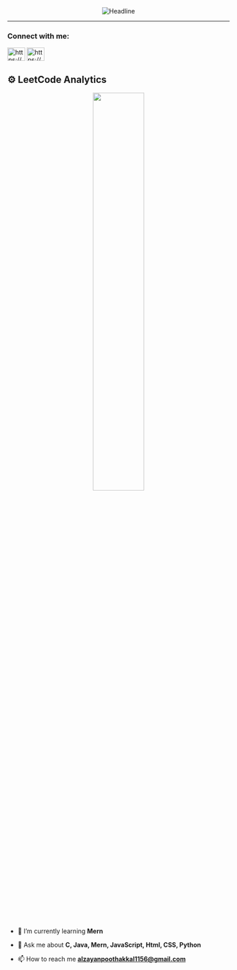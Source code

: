 
<div align=center>
        <img src="https://readme-typing-svg.herokuapp.com/demo/?size=30&color=20F751&width=800&lines=Hi+there+I'm+Zayan+%F0%9F%91%8B%2C;FullStack+-+Mern+-+Developer;React+%7C+Node.js+%7C+Express.js+%7C+Mongo" alt="Headline" />
    </div>

<hr>

<!-- <h1 align="center">Hi 👋, I'm Jiyad Ahammad</h1> -->



<!--<p align="left"> <img src="https://komarev.com/ghpvc/?username=zayan_al&label=Profile%20views&color=0e75b6&style=flat" alt="zayan_al" /> </p> -->


<!--![zayan's github stats](https://github-readme-stats.vercel.app/api?username=zayan_al&show_icons=true&theme=react)-->

<!--## 🏆GitHub Trophies
![](https://github-profile-trophy.vercel.app/?username=zayan_al&&theme=discord&no-frame=false&no-bg=false&margin-w=4)-->
<h3 align="left">Connect with me:</h3>
<p align="left">
<a href="https://www.linkedin.com/in/al-zayan-p-973359330/" target="blank"><img align="center" src="https://raw.githubusercontent.com/rahuldkjain/github-profile-readme-generator/master/src/images/icons/Social/linked-in-alt.svg" alt="https://www.linkedin.com/in/al-zayan-p-973359330/" height="30" width="40" /></a>
<!--<a href="https://stackoverflow.com/users/https://stackoverflow.com/users/18951969/jiyad" target="blank"><img align="center" src="https://raw.githubusercontent.com/rahuldkjain/github-profile-readme-generator/master/src/images/icons/Social/stack-overflow.svg" alt="https://stackoverflow.com/users/18951969/jiyad" height="30" width="40" /></a>-->
<!--<a href="https://fb.com/https://www.facebook.com/jiya.ad.5" target="blank"><img align="center" src="https://raw.githubusercontent.com/rahuldkjain/github-profile-readme-generator/master/src/images/icons/Social/facebook.svg" alt="https://www.facebook.com/jiya.ad.5" height="30" width="40" /></a>-->
<a href="https://www.instagram.com/zayaaan.al/" target="blank"><img align="center" src="https://raw.githubusercontent.com/rahuldkjain/github-profile-readme-generator/master/src/images/icons/Social/instagram.svg" alt="https://www.instagram.com/zayaan.al/" height="30" width="40" /></a>
</p>

## ⚙️ LeetCode Analytics
<p align="center">
    <a href="https://https://leetcode.com/u/zayan_al/"><img width="48%" src="https://leetcode.card.workers.dev/zayan_al?theme=dark&font=baloo&extension=null&border=2&border_radius=8"></a>
</p>


<!-- 🔭 I’m currently working at [OONZOO PORTAL LLC](https://oonzoo.ae/) -->

- 🌱 I’m currently learning **Mern**

<!-- 👯 I’m looking to collaborate on [Music Player](https://github.com/JiyadAhammad/music-player)-->

<!-- 📝 I regularly write articles on [Mobile App Development](Mobile App Development)-->

- 💬 Ask me about **C, Java, Mern, JavaScript, Html, CSS, Python**

- 📫 How to reach me **alzayanpoothakkal1156@gmail.com**






<!-- <img align="center" alt="flutter" src="https://camo.githubusercontent.com/5ddf73ad3a205111cf8c686f687fc216c2946a75005718c8da5b837ad9de78c9/68747470733a2f2f7468756d62732e6766796361742e636f6d2f4576696c4e657874446576696c666973682d736d616c6c2e676966"><br><br><br> -->

<!-- 
<p align="left"> <a href="https://github.com/ryo-ma/github-profile-trophy"><img src="https://github-profile-trophy.vercel.app/?username=jiyadahammad" alt="jiyadahammad" /></a> </p> -->





<!--<h3 align="left">Languages and Tools:</h3>
<p align="left"> <a href="https://developer.android.com" target="_blank" rel="noreferrer"> <img src="https://raw.githubusercontent.com/devicons/devicon/master/icons/android/android-original-wordmark.svg" alt="android" width="40" height="40"/> </a> <a href="https://www.cprogramming.com/" target="_blank" rel="noreferrer"> <img src="https://raw.githubusercontent.com/devicons/devicon/master/icons/c/c-original.svg" alt="c" width="40" height="40"/> </a> <a href="https://www.w3schools.com/css/" target="_blank" rel="noreferrer"> <img src="https://raw.githubusercontent.com/devicons/devicon/master/icons/css3/css3-original-wordmark.svg" alt="css3" width="40" height="40"/> </a> <a href="https://dart.dev" target="_blank" rel="noreferrer"> <img src="https://www.vectorlogo.zone/logos/dartlang/dartlang-icon.svg" alt="dart" width="40" height="40"/> </a> <a href="https://www.figma.com/" target="_blank" rel="noreferrer"> <img src="https://www.vectorlogo.zone/logos/figma/figma-icon.svg" alt="figma" width="40" height="40"/> </a> <a href="https://flutter.dev" target="_blank" rel="noreferrer"> <img src="https://www.vectorlogo.zone/logos/flutterio/flutterio-icon.svg" alt="flutter" width="40" height="40"/> </a> <a href="https://git-scm.com/" target="_blank" rel="noreferrer"> <img src="https://www.vectorlogo.zone/logos/git-scm/git-scm-icon.svg" alt="git" width="40" height="40"/> </a> <a href="https://www.w3.org/html/" target="_blank" rel="noreferrer"> <img src="https://raw.githubusercontent.com/devicons/devicon/master/icons/html5/html5-original-wordmark.svg" alt="html5" width="40" height="40"/> </a> <a href="https://www.java.com" target="_blank" rel="noreferrer"> <img src="https://raw.githubusercontent.com/devicons/devicon/master/icons/java/java-original.svg" alt="java" width="40" height="40"/> </a> <a href="https://kotlinlang.org" target="_blank" rel="noreferrer"> <img src="https://www.vectorlogo.zone/logos/kotlinlang/kotlinlang-icon.svg" alt="kotlin" width="40" height="40"/> </a> </p>-->

<!--<p><img align="left" src="https://github-readme-stats.vercel.app/api/top-langs?username=jiyadahammad&show_icons=true&locale=en&layout=compact" alt="jiyadahammad" /></p>

<p><img align="center" src="https://github-readme-streak-stats.herokuapp.com/?user=jiyadahammad&" alt="jiyadahammad" /></p>

<br><br><br>[![@jiaydahammad's Holopin board](https://holopin.me/jiaydahammad)](https://holopin.io/@jiaydahammad)<br><br><br>-->
